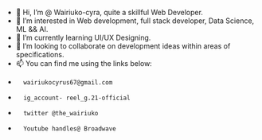 - 👋 Hi, I’m @ Wairiuko-cyra, quite a skillful Web Developer.
- 👀 I’m interested in Web development, full stack developer, Data Science, ML && AI.
- 🌱 I’m currently learning UI/UX Designing.
- 💞️ I’m looking to collaborate on development ideas within areas of specifications. 
- 📫 You can find me using the links below:
-       wairiukocyrus67@gmail.com
-       ig_account- reel_g.21-official
-       twitter @the_wairiuko
-       Youtube handles@ Broadwave
